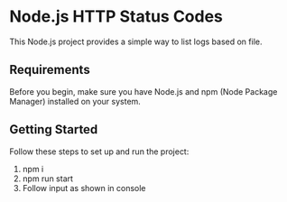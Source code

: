 # Node.js HTTP Status Codes

This Node.js project provides a simple way to list logs based on file.

## Requirements

Before you begin, make sure you have Node.js and npm (Node Package Manager) installed on your system.

## Getting Started

Follow these steps to set up and run the project:

1. npm i
2. npm run start
3. Follow input as shown in console